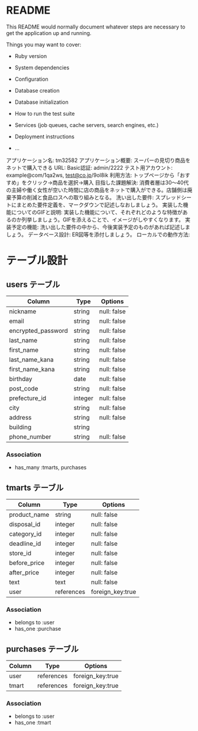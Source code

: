 # README

This README would normally document whatever steps are necessary to get the
application up and running.

Things you may want to cover:

* Ruby version

* System dependencies

* Configuration

* Database creation

* Database initialization

* How to run the test suite

* Services (job queues, cache servers, search engines, etc.)

* Deployment instructions

* ...

アプリケーション名: tm32582
アプリケーション概要: スーパーの見切り商品をネットで購入できる
URL:
Basic認証: admin/2222
テスト用アカウント: example@com/1qa2ws, test@co.jp/9ol8ik
利用方法: トップページから「おすすめ」をクリック→商品を選択→購入
目指した課題解決: 消費者層は30〜40代の主婦や働く女性が空いた時間に店の商品をネットで購入ができる。店舗側は廃棄予算の削減と食品ロスへの取り組みとなる。
洗い出した要件: スプレッドシートにまとめた要件定義を、マークダウンで記述しなおしましょう。
実装した機能についてのGIFと説明: 実装した機能について、それぞれどのような特徴があるのか列挙しましょう。GIFを添えることで、イメージがしやすくなります。
実装予定の機能: 洗い出した要件の中から、今後実装予定のものがあれば記述しましょう。
データベース設計: ER図等を添付しましょう。
ローカルでの動作方法: 

# テーブル設計

## users テーブル

| Column             | Type    | Options     |
| ------------------ | ------- | ----------- |
| nickname           | string  | null: false |
| email              | string  | null: false |
| encrypted_password | string  | null: false |
| last_name          | string  | null: false |
| first_name         | string  | null: false |
| last_name_kana     | string  | null: false |
| first_name_kana    | string  | null: false |
| birthday           | date    | null: false |
| post_code          | string  | null: false |
| prefecture_id      | integer | null: false |
| city               | string  | null: false |
| address            | string  | null: false |
| building           | string  |             |
| phone_number       | string  | null: false |

### Association

- has_many :tmarts, purchases

## tmarts テーブル

| Column        | Type       | Options          |
| ------------- | ---------- | ---------------- |
| product_name  | string     | null: false      |
| disposal_id   | integer    | null: false      |
| category_id   | integer    | null: false      |
| deadline_id   | integer    | null: false      |
| store_id      | integer    | null: false      |
| before_price  | integer    | null: false      |
| after_price   | integer    | null: false      |
| text          | text       | null: false      |
| user          | references | foreign_key:true |

### Association

- belongs to :user
- has_one :purchase

## purchases テーブル

| Column        | Type       | Options          |
| ------------- | ---------- | ---------------- |
| user          | references | foreign_key:true |
| tmart          | references | foreign_key:true |

### Association

- belongs to :user
- has_one :tmart
